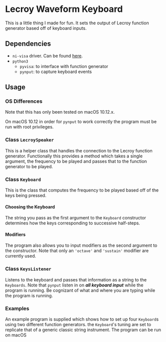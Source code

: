 # Lecroy Waveform Keyboard

This is a little thing I made for fun. It sets the output of Lecroy function generator based off of keyboard inputs.

## Dependencies
- `ni-visa` driver. Can be found [here](https://www.ni.com/visa/).
- `python3`
  - `pyvisa`: to interface with function generator
  - `pynput`: to capture keyboard events

## Usage

### OS Differences
Note that this has only been tested on macOS 10.12.x.

On macOS 10.12 in order for `pynput` to work correctly the program must be run with root privileges.

### Class `LecroySpeaker`
This is a helper class that handles the connection to the Lecroy function generator. Functionally this provides a method which takes a single argument, the frequency to be played and passes that to the function generator to be played.

### Class `Keyboard`
This is the class that computes the frequency to be played based off of the keys being pressed.

#### Choosing the Keyboard
The string you pass as the first argument to the `Keyboard` constructor determines how the keys corresponding to successive half-steps.

#### Modifiers
The program also allows you to input modifiers as the second argument to the constructor. Note that only an `'octave'` and `'sustain'` modifier are currently used.

### Class `KeysListener`
Listens to the keyboard and passes that information as a string to the `Keyboards`. Note that `pynput` listen in on ***all keyboard input*** while the program is running. Be cognizant of what and where you are typing while the program is running.

### Examples
An example program is supplied which shows how to set up four `Keyboard`s using two different function generators. the `Keyboard`'s tuning are set to replicate that of a generic classic string instrument. The program can be run on macOS
